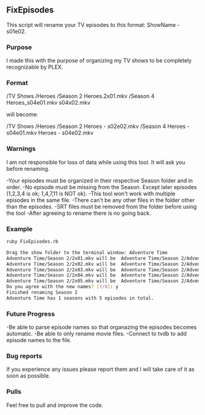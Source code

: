 ## FixEpisodes ##
This script will rename your TV episodes to this format: ShowName - s01e02.

### Purpose
I made this with the purpose of organizing my TV shows to be completely recognizable by PLEX.

### Format

/TV Shows
   /Heroes
      /Season 2
         Heroes.2x01.mkv
      /Season 4
         Heroes_s04e01.mkv
         s04x02.mkv

will become:

/TV Shows
   /Heroes
      /Season 2
         Heroes - s02e02.mkv
      /Season 4
         Heroes - s04e01.mkv
         Heroes - s04e02.mkv


### Warnings

I am not responsible for loss of data while using this tool. It will ask you before renaming.

-Your episodes must be organized in their respective Season folder and in order. 
-No episode must be missing from the Season. Except later episodes (1,2,3,4 is ok; 1,4,7,11 is NOT ok).
-This tool won't work with multiple episodes in the same file.
-There can't be any other files in the folder other than the episodes. 
-SRT files must be removed from the folder before using the tool
-After agreeing to rename there is no going back.

### Example

```bash
ruby FixEpisodes.rb

Drag the show folder to the terminal window: Adventure Time 
Adventure Time/Season 2/2x01.mkv will be  Adventure Time/Season 2/Adventure Time - s02e01.mkv
Adventure Time/Season 2/2x02.mkv will be  Adventure Time/Season 2/Adventure Time - s02e02.mkv
Adventure Time/Season 2/2x03.mkv will be  Adventure Time/Season 2/Adventure Time - s02e03.mkv
Adventure Time/Season 2/2x04.mkv will be  Adventure Time/Season 2/Adventure Time - s02e04.mkv
Adventure Time/Season 2/2x05.mkv will be  Adventure Time/Season 2/Adventure Time - s02e05.mkv
Do you agree with the new names? [Y/N]: y
Finished renaming Season 2
Adventure Time has 1 seasons with 5 episodes in total.

```

### Future Progress
-Be able to parse episode names so that organazing the episodes becomes automatic.
-Be able to only rename movie files.
-Connect to tvdb to add episode names to the file.

### Bug reports
If you experience any issues please report them and I will take care of it as soon as possible.

### Pulls
Feel free to pull and improve the code.
